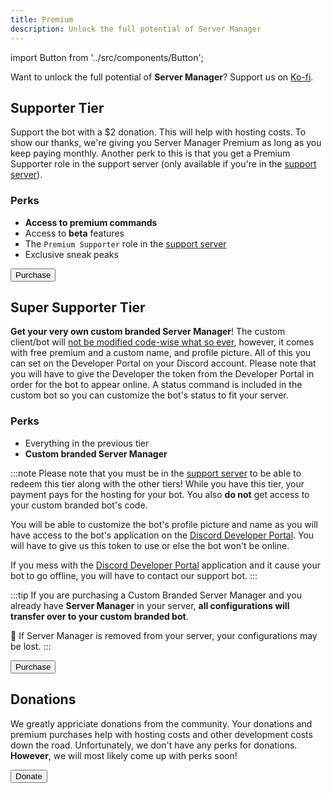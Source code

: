 ```yaml
---
title: Premium
description: Unlock the full potential of Server Manager
---
```


import Button from '../src/components/Button';

Want to unlock the full potential of **Server Manager**? Support us on [Ko-fi](https://ko-fi.com).


## Supporter Tier
Support the bot with a $2 donation. This will help with hosting costs. To show our thanks, we're giving you Server Manager Premium as long as you keep paying monthly. Another perk to this is that you get a Premium Supporter role in the support server (only available if you're in the [support server](/support.html)).

### Perks
  - **Access to premium commands**
  - Access to **beta** features
  - The `Premium Supporter` role in the [support server](/support.html)
  - Exclusive sneak peaks

<div className="pyc-hero__actions">
  <Button link="http://ko-fi.com/servermanager/tiers">Purchase</Button>
</div>

## Super Supporter Tier
**Get your very own custom branded Server Manager**! The custom client/bot will <u>not be modified code-wise what so ever</u>, however, it comes with free premium and a custom name, and profile picture. All of this you can set on the Developer Portal on your Discord account. Please note that you will have to give the Developer the token from the Developer Portal in order for the bot to appear online. A status command is included in the custom bot so you can customize the bot's status to fit your server.

### Perks
  - Everything in the previous tier
  - **Custom branded Server Manager**


:::note
Please note that you must be in the [support server](/support.html) to be able to redeem this tier along with the other tiers! While you have this tier, your payment pays for the hosting for your bot. You also **do not** get access to your custom branded bot's code.

You will be able to customize the bot's profile picture and name as you will have access to the bot's application on the [Discord Developer Portal](https://discord.dev). You will have to give us this token to use or else the bot won't be online.

If you mess with the [Discord Developer Portal](https://discord.dev) application and it cause your bot to go offline, you will have to contact our support bot.
:::

:::tip
If you are purchasing a Custom Branded Server Manager and you already have **Server Manager** in your server, **all configurations will transfer over to your custom branded bot**.

<danger>🛑 If Server Manager is removed from your server, your configurations may be lost.</danger>
:::

<div className="pyc-hero__actions">
  <Button link="http://ko-fi.com/servermanager/tiers">Purchase</Button>
</div>

## Donations
We greatly appriciate donations from the community. Your donations and premium purchases help with hosting costs and other development costs down the road. Unfortunately, we don't have any perks for donations. **However**, we will most likely come up with perks soon!

<div className="pyc-hero__actions">
  <Button link="http://ko-fi.com/servermanager">Donate</Button>
</div>